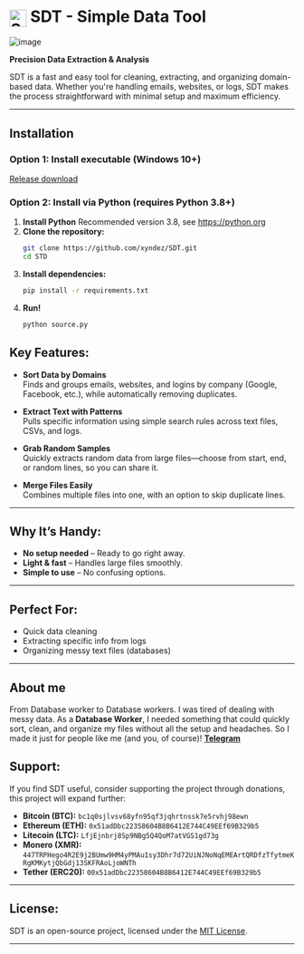# <img src="https://github.com/user-attachments/assets/43cd1ac7-8b2f-44d6-91a8-2ac11a38c1e8" alt="SDT" width="30" style="vertical-align: middle;"/> SDT - Simple Data Tool


![image](https://github.com/user-attachments/assets/1c07a8d4-d2ea-420a-b163-365b8a91ecfc)


**Precision Data Extraction & Analysis**

SDT is a fast and easy tool for cleaning, extracting, and organizing domain-based data. Whether you're handling emails, websites, or logs, SDT makes the process straightforward with minimal setup and maximum efficiency.

---

## Installation
### Option 1: Install executable (Windows 10+)
[Release download
](https://github.com/xyndez/SDT/archive/refs/heads/main.zip)
### Option 2: Install via Python (requires Python 3.8+)

1. **Install Python**
  Recommended version 3.8, see https://python.org
1. **Clone the repository:**
   ```bash
   git clone https://github.com/xyndez/SDT.git
   cd STD
2. **Install dependencies:**
   ```bash
   pip install -r requirements.txt
3. **Run!** 
   ```bash
   python source.py


## Key Features:

- **Sort Data by Domains**  
  Finds and groups emails, websites, and logins by company (Google, Facebook, etc.), while automatically removing duplicates.

- **Extract Text with Patterns**  
  Pulls specific information using simple search rules across text files, CSVs, and logs.

- **Grab Random Samples**  
  Quickly extracts random data from large files—choose from start, end, or random lines, so you can share it.

- **Merge Files Easily**  
  Combines multiple files into one, with an option to skip duplicate lines.

---

## Why It’s Handy:
- **No setup needed** – Ready to go right away.
- **Light & fast** – Handles large files smoothly.
- **Simple to use** – No confusing options.

---

## Perfect For:
- Quick data cleaning
- Extracting specific info from logs
- Organizing messy text files (databases)

---
## About me
From Database worker to Database workers. 
I was tired of dealing with messy data. As a **Database Worker**, I needed something that could quickly sort, clean, and organize my files without all the setup and headaches. So I made it just for people like me (and you, of course)!
**[Telegram](https://t.me/xyndez)**

## Support:

If you find SDT useful, consider supporting the project through donations, this project will expand further:

- **Bitcoin (BTC):** `bc1q0sjlvsv68yfn95qf3jqhrtnssk7e5rvhj98ewn`
- **Ethereum (ETH):** `0x51adDbc22358604B8B6412E744C49EEf69B329b5`
- **Litecoin (LTC):** `LfjEjnbrj8Sp9NBg5Q4QoM7atVGS1gd73g`
- **Monero (XMR):** `447TRPHego4R2E9j2BUmw9HM4yPMAu1sy3Dhr7d72UiNJNoNqEMEArtQRDfzTfytmeKRgKMKytjQbGdj13SKFRAoLjoWNTh`
- **Tether (ERC20):** `00x51adDbc22358604B8B6412E744C49EEf69B329b5`

---

## License:
SDT is an open-source project, licensed under the [MIT License](https://opensource.org/licenses/MIT).

---
